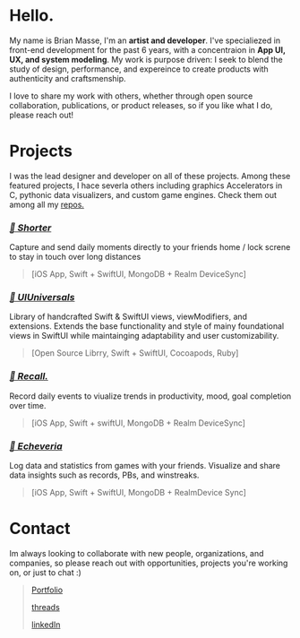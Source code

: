 # Hello.

My name is Brian Masse, I'm an **artist and developer**. I've specialiezed in front-end development for the past 6 years, with a concentraion in **App UI, UX, and system modeling**. My work is purpose driven: I seek to blend the study of design, performance, and expereince to create products with authenticity and craftsmenship. 

I love to share my work with others, whether through open source collaboration, publications, or product releases, so if you like what I do, please reach out!  

# Projects
I was the lead designer and developer on all of these projects. Among these featured projects, I hace severla others including graphics Accelerators in C, pythonic data visualizers, and custom game engines. Check them out among all my [repos.](https://github.com/Brian-Masse?tab=repositories&q=UI&type=&language=&sort=)

### [***🔖 Shorter***](https://github.com/Brian-Masse/Shorter)

Capture and send daily moments directly to your friends home / lock screne to stay in touch over long distances
> [iOS App, Swift + SwiftUI, MongoDB + Realm DeviceSync]

### [***🔖 UIUniversals***](https://github.com/Brian-Masse/UIUniversals)

Library of handcrafted Swift & SwiftUI views, viewModifiers, and extensions. Extends the base functionality and style of mainy foundational views in SwiftUI while maintainging adaptability and user customizability. 
> [Open Source Librry, Swift + SwiftUI, Cocoapods, Ruby]

### [***🔖 Recall.***](https://github.com/Brian-Masse/Recall)

Record daily events to viualize trends in productivity, mood, goal completion over time.
> [iOS App, Swift + swiftUI, MongoDB + Realm DeviceSync]

### [***🔖 Echeveria***](https://github.com/Brian-Masse/Echeveria)

Log data and statistics from games with your friends. Visualize and share data insights such as records, PBs, and winstreaks.
> [iOS App, Swift + SwiftUI, MongoDB + RealmDevice Sync]



# Contact
Im always looking to collaborate with new people, organizations, and companies, so please reach out with opportunities, projects you're working on, or just to chat :)

> [Portfolio](https://www.brian-masse-design.com/)
>
> [threads](https://www.threads.net/@brian_masse)
>
> [linkedIn](https://www.linkedin.com/in/brian-masse-7a1b12233/)

